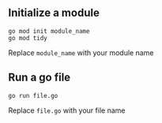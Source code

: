 ## Initialize a module

    go mod init module_name
    go mod tidy
Replace ```module_name``` with your module name
## Run a go file

    go run file.go
Replace ```file.go``` with your file name